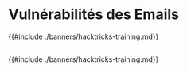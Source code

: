 # Vulnérabilités des Emails

{{#include ./banners/hacktricks-training.md}}

##

##

{{#include ./banners/hacktricks-training.md}}
